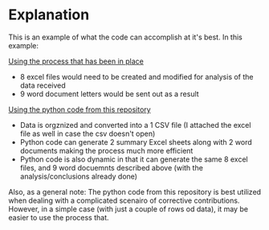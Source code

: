 # Explanation
This is an example of what the code can accomplish at it's best. In this example:

<ins> Using the process that has been in place <ins> 
* 8 excel files would need to be created and modified for analysis of the data received
* 9 word document letters would be sent out as a result

<ins> Using the python code from this repository <ins>
* Data is orgznized and converted into a 1 CSV file (I attached the excel file as well in case the csv doesn't open)
* Python code can generate 2 summary Excel sheets along with 2 word documents making the process much more efficient
* Python code is also dynamic in that it can generate the same 8 excel files, and 9 word docuemnts described above (with the analysis/conclusions already done) 

Also, as a general note:
The python code from this repository is best utilized when dealing with a complicated scenairo of corrective contributions. However, in a simple case (with just a couple of rows od data), it may be easier to use the process that. 
